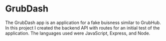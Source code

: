 # GrubDash

The GrubDash app is an application for a fake buisness similar to GrubHub.  In this project I created the backend API with
routes for an initial test of the application. The languages used were JavaScript, Express, and Node.
